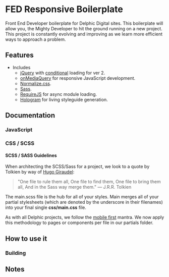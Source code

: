 FED Responsive Boilerplate
===============

Front End Developer boilerplate for Delphic Digital sites. This boilerplate will allow you, the Mighty Developer to hit the ground running on a new project. This project is constantly evolving and improving as we learn more efficient ways to approach a problem. 

## Features

* Includes
	* [jQuery](https://jquery.com/) with [conditional](https://github.com/rnsloan/requirejs-conditionally-load-jquery2) loading for ver 2.
	* [onMediaQuery](https://github.com/JoshBarr/on-media-query) for responsive JavaScript development.
	* [Normalize.css](https://github.com/necolas/normalize.css).
	* [Sass](http://sass-lang.com/).
	* [RequireJS](http://requirejs.org/) for async module loading.
  * [Hologram](https://github.com/trulia/hologram) for living styleguide generation.

## Documentation

### JavaScript


### CSS / SCSS


#### SCSS / SASS Guidelines

When architecting the SCSS/Sass for a project, we look to a quote by Tolkien by way of [Hugo Giraudel](http://sass-guidelin.es/):

> "One file to rule them all,
> One file to find them,
> One file to bring them all,
> And in the Sass way merge them."
> — J.R.R. Tolkien

The main.scss file is the hub for all of your styles. Main merges all of your partial stylesheets (which are denoted by the underscore in their filenames) into your final single __css/main.css__ file.

As with all Delphic projects, we follow the [mobile first](http://www.html5rocks.com/en/mobile/responsivedesign/) mantra. We now apply this methodology to pages or components per file in our partials folder.

## How to use it


### Building


## Notes
